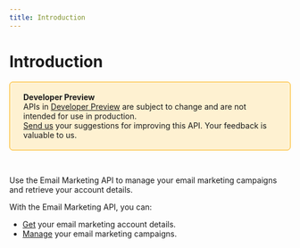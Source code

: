```yaml
---
title: Introduction
---
```


# Introduction

<div style="background-color: #FEF1D1; padding: 18px 24px; border-radius: 6px; border: 1px solid #FDB10C; box-sizing: border-box; display: inline-block">
    <b>Developer Preview</b>
    <br/>
    <span>APIs in <a href="https://www.wix.com/velo/reference/api-overview/developer-preview">Developer Preview</a> are subject to change and are not intended for use in production.<br/><a href="mailto:velo-preview-feedback@wix.com">Send us</a> your suggestions for improving this API. Your feedback is valuable to us.</span>
</div>


&nbsp;
<!--
> __Note__: This module is [universal](/api-overview/api-versions#universal-modules). Functions in this module can run on both the backend and frontend, unless specified otherwise.
-->


Use the Email Marketing API to manage your email marketing campaigns and retrieve your account details. 

With the Email Marketing API, you can:

* [Get](/accountdetails/getaccountdetails) your email marketing account details. 
* [Manage](/campaigns) your email marketing campaigns.
